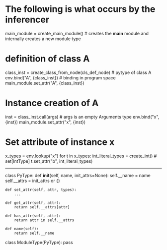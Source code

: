 # The following is what occurs by the inferencer
main_module = create_main_module()  # creates the __main__ module and internally creates a new module type

# definition of class A
class_inst = create_class_from_node(cls_def_node)  # pytype of class A
env.bind("A", {class_inst})  # binding in program space
main_module.set_attr("A", {class_inst})

# Instance creation of A 
inst = class_inst.call(args)  # args is an empty Arguments type 
env.bind("x", {inst})
main_module.set_attr("x", {inst})

# Set attribute of instance x 
x_types = env.lookup("x")
for t in x_types:
    int_literal_types = create_int()  # set[IntType]
    t.set_attr("b", int_literal_types)


-------------

class PyType:
    def __init__(self, name, init_attrs=None):
        self.__name = name
        self.__attrs = init_attrs or {}

    def set_attr(self, attr, types):
        ...

    def get_attr(self, attr):
        return self.__attrs[attr]

    def has_attr(self, attr):
        return attr in self.__attrs

    def name(self):
        return self.__name


class ModuleType(PyType):
    pass
